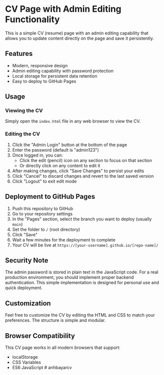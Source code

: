 # CV Page with Admin Editing Functionality

This is a simple CV (resume) page with an admin editing capability that allows you to update content directly on the page and save it persistently.

## Features

- Modern, responsive design
- Admin editing capability with password protection
- Local storage for persistent data retention
- Easy to deploy to GitHub Pages

## Usage

### Viewing the CV

Simply open the `index.html` file in any web browser to view the CV.

### Editing the CV

1. Click the "Admin Login" button at the bottom of the page
2. Enter the password (default is "admin123")
3. Once logged in, you can:
   - Click the edit (pencil) icon on any section to focus on that section
   - Or directly click on any content to edit it
4. After making changes, click "Save Changes" to persist your edits
5. Click "Cancel" to discard changes and revert to the last saved version
6. Click "Logout" to exit edit mode

## Deployment to GitHub Pages

1. Push this repository to GitHub
2. Go to your repository settings
3. In the "Pages" section, select the branch you want to deploy (usually `main`)
4. Set the folder to `/` (root directory)
5. Click "Save"
6. Wait a few minutes for the deployment to complete
7. Your CV will be live at `https://[your-username].github.io/[repo-name]/`

## Security Note

The admin password is stored in plain text in the JavaScript code. For a real production environment, you should implement proper backend authentication. This simple implementation is designed for personal use and quick deployment.

## Customization

Feel free to customize the CV by editing the HTML and CSS to match your preferences. The structure is simple and modular.

## Browser Compatibility

This CV page works in all modern browsers that support:
- localStorage
- CSS Variables
- ES6 JavaScript #   a n h b a y a r c v  
 